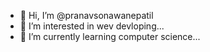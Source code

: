 - 👋 Hi, I’m @pranavsonawanepatil
- 👀 I’m interested in wev devloping...
- 🌱 I’m currently learning computer science...
  

<!---
pranavsonawanepatil/pranavsonawanepatil is a ✨ special ✨ repository because its `README.md` (this file) appears on your GitHub profile.
You can click the Preview link to take a look at your changes.
--->
